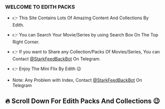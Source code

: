 ### WELCOME TO EDITH PACKS

* 👉 This Site Contains Lots Of Amazing Content And Collections By Edith.
* 👉 You can Search Your Movie/Series by using Search Box On The Top Right Corner.
* 👉 If you want to Share any Collection/Packs Of Movies/Series, You can Contact [@StarkFeedBackBot](https://t.me/StarkFeedBackBot) On Telegram.
* 👉 Enjoy The Mini Flix By Edith 😉

* Note:
     Any Problem with Index, Contact [@StarkFeedBackBot](https://t.me/StarkFeedBackBot) On Telegram

<h2>🔥 Scroll Down For  Edith Packs And Collections 😉</h2>
